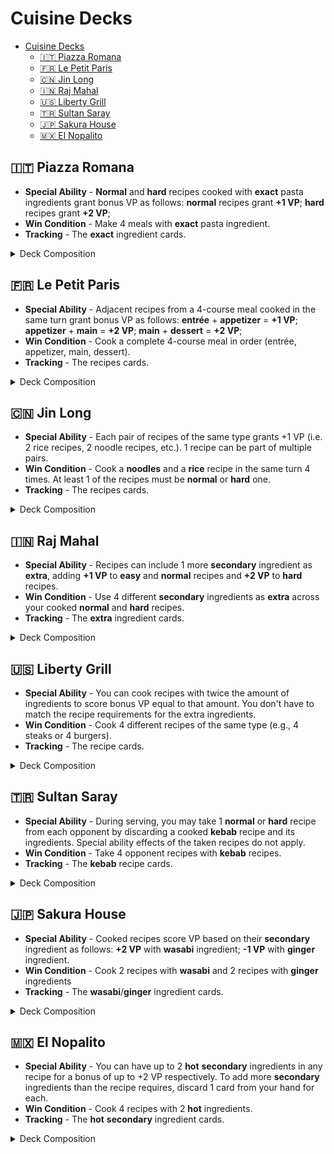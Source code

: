 # Cuisine Decks


<!-- TOC -->
* [Cuisine Decks](#cuisine-decks)
  * [🇮🇹 Piazza Romana](#-piazza-romana)
  * [🇫🇷 Le Petit Paris](#-le-petit-paris)
  * [🇨🇳 Jin Long](#-jin-long)
  * [🇮🇳 Raj Mahal](#-raj-mahal)
  * [🇺🇸 Liberty Grill](#-liberty-grill)
  * [🇹🇷 Sultan Saray](#-sultan-saray)
  * [🇯🇵 Sakura House](#-sakura-house)
  * [🇲🇽 El Nopalito](#-el-nopalito)
<!-- TOC -->

## 🇮🇹 Piazza Romana

- **Special Ability** - **Normal** and **hard** recipes cooked with **exact** pasta ingredients
grant bonus VP as follows: **normal** recipes grant **+1 VP**; **hard** recipes grant **+2 VP**;
- **Win Condition** - Make 4 meals with **exact** pasta ingredient.
- **Tracking** - The **exact** ingredient cards.

<details>
  <summary>Deck Composition</summary>

- Ingredient Cards (26)
  - Primary (13):
    - Spaghetti (2)
    - Fettuccine (2)
    - Tagliatelle (2)
    - Lasagna Sheets (2)
    - Penne (2)
    - Campanelle (1)
    - Gnocchi (1)
    - Ravioli (1)
  - Secondary (10)
  - Optional (3):
    - Basil
    - Balsamic Vinegar
    - Parmigiano
- Recipe Cards (14):
  - Easy Recipes (4)
    - Farfalle al Salmone [kitchenware]
    - Fusilli Caprese [cookware]
    - Rigatoni alla Gricia [tableware]
    - Cannelloni Ricotta e Spinaci [kitchenware]
  - Normal Recipes (7)
    - Spaghetti Carbonara (Spaghetti) [cookware]
    - Fettuccine Alfredo (Fettuccine) [tableware]
    - Lasagna Verde (Lasagna Sheets) [kitchenware]
    - Tagliatelle alla Bolognese (Tagliatelle) [cookware]
    - Cacio e Pepe (Spaghetti) [tableware]
    - Penne all’Arrabbiata (Penne) [kitchenware]
    - Penne al Pesto (Penne) [cookware]
  - Hard Recipes (3)
    - Lasagna al Forno (Lasagna Sheets) [tableware]
    - Fettuccine ai Porcini e Tartufo (Fettuccine) [kitchenware]
    - Tagliatelle ai Funghi Porcini (Tagliatelle) [cookware]
- Action Cards (5)
- Customer Cards (8)
  - Gain 2 VP
  - Opponent Discards 1 Win Condition Card used for tracking
  - Opponent Discards 1 Cooked Recipe along with its ingredients
  - Have a hand limit increased by 1 each turn until discarded
  - Kitchenware utensil
  - Cookware utensil
  - Gain +1VP for each customer not from your nationality
  - Special: Put back in play up to 2 primary ingredients from the discard pile
- Ability Card (1)
</details>

## 🇫🇷 Le Petit Paris

- **Special Ability** - Adjacent recipes from a 4-course meal cooked in the same turn grant bonus
VP as follows: **entrée** + **appetizer** = **+1 VP**; **appetizer** + **main** = **+2 VP**; 
**main** + **dessert** = **+2 VP**;
- **Win Condition** - Cook a complete 4-course meal in order (entrée, appetizer, main, dessert).
- **Tracking** - The recipes cards.

<details>
  <summary>Deck Composition</summary>

- Ingredient Cards (25)
  - Primary (12)
  - Secondary (10)
  - Optional (3):
    - Wine
    - Butter
    - Cream
- Recipe Cards (15):
  - Easy Recipes (4)
    - Soupe à l’Oignon (entrée) [cookware]
    - Bouillabaisse (entrée) [tableware]
    - Garbure (entrée) [kitchenware]
    - Tourin (entrée) [cookware]
  - Normal Recipes (8):
    - Quiche Lorraine (Appetizer) [tableware]
    - Escargots de Bourguignon (Appetizer) [kitchenware]
    - Salade Niçoise (Appetizer) [cookware]
    - Soufflé au Fromage (Appetizer) [tableware]
    - Ratatouille (Main) [kitchenware]
    - Boeuf Bourguignon (Main) [cookware]
    - Châteaubriand (Main) [tableware]
    - Croque Monsieur (Main) [kitchenware]
  - Hard Recipes (3):	
    - Pain Perdu (Dessert) [cookware]
    - Crème Brûlée (Dessert) [tableware]
    - Tarte Tatin (Dessert) [kitchenware]
- Action Cards (5)
- Customer Cards (8)
  - Opponent Loses 2 VP
  - Opponent Discards 1 Cooked Recipe along with its ingredients
  - Opponent Discards up to 2 prepared and unused ingredients
  - Have a hand limit increased by 1 each turn until discarded
  - Cookware utensil
  - Tableware utensil
  - Gain +1VP for each customer from your nationality
  - Special: Put in play 1 recipe card with one less ingredient
- Ability Card (1)
</details>

## 🇨🇳 Jin Long

- **Special Ability** - Each pair of recipes of the same type grants +1 VP (i.e. 2 rice recipes, 
2 noodle recipes, etc.). 1 recipe can be part of multiple pairs.
- **Win Condition** - Cook a **noodles** and a **rice** recipe in the same turn 4 times. At least
1 of the recipes must be **normal** or **hard** one.
- **Tracking** - The recipes cards.

<details>
  <summary>Deck Composition</summary>

- Ingredient Cards (24)  
  - Primary (12):
  - Secondary (9)
  - Optional (3):
    - Shiitake Mushrooms
    - Soy Sauce
    - Mung Bean Sprouts
- Recipe Cards (16):
  - Easy Recipes (7)
    - Egg Fried Rice (Rice) [tableware]
    - Coconut Rice (Rice) [kitchenware]
    - Congee (Rice) [cookware]
    - Sticky Rice with Mango (Rice) [tableware]
    - Cold Sesame Noodles (Noodles) [kitchenware]
    - Scallion Oil Noodles (Noodles) [cookware]
    - Zha Jiang Mian (Noodles) [tableware]
  - Normal Recipes (6):
    - Soup Noodles with Chicken (Noodles) [kitchenware]
    - Hainanese Chicken Rice (Rice) [cookware]
    - Claypot Rice (Rice) [tableware]
    - Yangzhou Fried Rice (Rice) [kitchenware]
    - Cantonese Beef Chow Fun (Noodles) [cookware]
    - Sichuan Dan Dan Noodles (Noodles) [tableware]
  - Hard Recipes (3)
    - Lo Mein (Noodles) [kitchenware]
    - Peking Duck Fried Rice (Rice) [cookware]
    - Dragon Beard Noodles (Noodles) [tableware]
- Action Cards (5)
- Customer Cards (8)
  - Gain 2 VP
  - Opponent Discards up to 2 prepared and unused ingredients
  - Opponent Discards 1 Win Condition Card used for tracking
  - Have a hand limit increased by 1 each turn until discarded
  - Tableware utensil
  - Kitchenware utensil
  - Gain +1VP for each customer not from your nationality
  - Special: Put in play an easy recipe from the discard pile for free
- Ability Card (1)
</details>

## 🇮🇳 Raj Mahal

- **Special Ability** - Recipes can include 1 more **secondary** ingredient as **extra**, adding 
**+1 VP** to **easy** and **normal** recipes and **+2 VP** to **hard** recipes.
- **Win Condition** - Use 4 different **secondary** ingredients as **extra** across your cooked
**normal** and **hard** recipes.
- **Tracking** - The **extra** ingredient cards.

<details>
  <summary>Deck Composition</summary>

- Ingredient Cards (26):
  - Primary (11)
  - Secondary (12):
    - Cumin (2)
    - Saffron (2)
    - Tamarind (2)
    - Coriander (2)
    - Cinnamon (2)
    - Cardamom (2)
  - Optional (3):
    - Ghee
    - Coconut Milk
    - Cashew
- Recipe Cards (14):
  - Easy Recipes (4):
    - Jeera Rice [kitchenware]
    - Spiced Lentil Soup [cookware]
    - Tamarind Rice [tableware]
    - Lemon Rice [kitchenware]
  - Normal Recipes (7):
    - Biryani [cookware]
    - Dal Tadka [tableware]
    - Masoor Dal [kitchenware]
    - Chana Masala [cookware]
    - Aloo Gobi [tableware]
    - Paneer Butter Masala [kitchenware]
    - Vegetable Korma [cookware]
  - Hard Recipes (3):
    - Coconut Curry [tableware]
    - Rogan Josh [kitchenware]
    - Malai Kofta [cookware]
- Action Cards (5)
- Customer Cards (8)
  - Opponent Loses 2 VP
  - Opponent Discards 1 Win Condition Card used for tracking
  - Opponent Discards 1 Cooked Recipe along with its ingredients
  - Have a hand limit increased by 1 each turn until discarded
  - Kitchenware utensil
  - Cookware utensil
  - Gain +1VP for each customer from your nationality
  - Special: Put back in play 2 secondary ingredients from the discard pile
- Ability Card (1)
</details>

## 🇺🇸 Liberty Grill

- **Special Ability** - You can cook recipes with twice the amount of ingredients to score bonus
VP equal to that amount. You don't have to match the recipe requirements for the extra ingredients.
- **Win Condition** - Cook 4 different recipes of the same type (e.g., 4 steaks or 4 burgers).
- **Tracking** - The recipe cards.

<details>
  <summary>Deck Composition</summary>

- Ingredient Cards (25)
  - Primary (12)
  - Secondary (10)
  - Optional (3):
    - Ketchup
    - Mustard
    - Mayo
- Recipe Cards (15):
  - Easy Recipes (4)
    - Lobster Roll [cookware]
    - Cornbread [tableware]
    - Clam Chowder [kitchenware]
    - Johnny Cakes [cookware]
  - Normal Recipes (8):
    - Juicy Lucy (Burger) [tableware]
    - Classic Cheeseburger (Burger) [kitchenware]
    - Bacon Cheeseburger (Burger) [cookware]
    - Green Chile Cheeseburger (Burger) [tableware]
    - Philly Cheesesteak (Steak) [kitchenware]
    - Tomahawk Steak (Steak) [cookware]
    - Porterhouse Steak (Steak) [tableware]
    - Ribeye Steak (Steak) [kitchenware]
  - Hard Recipes (3):
    - Deep-fried Burger (Burger) [cookware]
    - T-bone Steak (Steak) [tableware]
    - Apple Pie [kitchenware]
- Action Cards (5)
- Customer Cards (8)
  - Gain 2 VP
  - Opponent Discards 1 Cooked Recipe along with its ingredients
  - Opponent Discards up to 2 prepared and unused ingredients 
  - Have a hand limit increased by 1 each turn until discarded
  - Cookware utensil
  - Tableware utensil
  - Gain +1VP for each customer not from your nationality
  - Special: Gain +1VP if you serve more than 3 recipes
- Ability Card (1)
</details>

## 🇹🇷 Sultan Saray

- **Special Ability** - During serving, you may take 1 **normal** or **hard** recipe from each 
opponent by discarding a cooked **kebab** recipe and its ingredients. Special ability effects of 
the taken recipes do not apply.
- **Win Condition** - Take 4 opponent recipes with **kebab** recipes.
- **Tracking** - The **kebab** recipe cards.

<details>
  <summary>Deck Composition</summary>

- Ingredient Cards (24):
  - Primary (12)
  - Secondary (9)
  - Optional (3):
    - Sumac
    - Paprika
    - Pomegranate Juice
- Recipe Cards (16):
  - Easy Recipes (7):
    - Shish Kebab [tableware]
    - Adana Kebab [kitchenware]
    - Iskender Kebab [cookware]
    - Ciğer Kebab [tableware]
    - Döner Kebab [kitchenware]
    - Beyti Kebab [cookware]
    - Tepsi Kebab [tableware]
  - Normal Recipes (6):
    - Patlican Dolmasi [kitchenware]
    - Lahmacun [cookware]
    - Pide [tableware]
    - Köftesi [kitchenware]
    - Muhammara [cookware]
    - Imam Bayildi [tableware]
  - Hard Recipes (3):
    - Baklava [kitchenware]
    - Turkish Delight [cookware]
    - Kadayif [tableware]
- Action Cards (5)
- Customer Cards (8)
  - Opponent Loses 2 VP
  - Opponent Discards up to 2 prepared and unused ingredients 
  - Opponent Discards 1 Win Condition Card used for tracking
  - Have a hand limit increased by 1 each turn until discarded
  - Tableware utensil
  - Kitchenware utensil
  - Gain +1VP for each customer from your nationality
  - Special: Gain +1VP from an opponent (the opponent loses 1VP)
- Ability Card (1)
</details>

## 🇯🇵 Sakura House

- **Special Ability** - Cooked recipes score VP based on their **secondary** ingredient as follows:
**+2 VP** with **wasabi** ingredient; **-1 VP** with **ginger** ingredient. 
- **Win Condition** - Cook 2 recipes with **wasabi** and 2 recipes with **ginger** ingredients
- **Tracking** - The **wasabi**/**ginger** ingredient cards.

<details>
  <summary>Deck Composition</summary>

- Ingredient Cards (26):  
  - Primary (11)
  - Secondary (12):
    - Umami (4)
    - Wasabi (4)
    - Ginger (4)
  - Optional (3):
    - Nori
    - Sesame Oil
    - Yuzu
- Recipe Cards (14): 
  - Easy Recipes (4)
    - Shoyu Ramen [kitchenware]
    - Onigiri [cookware]
    - Edamame Salad [tableware]
    - Tamago Sushi [kitchenware]
  - Normal Recipes (7):
    - Miso Ramen [cookware]
    - Tonkotsu Ramen [tableware]
    - California Roll [kitchenware]
    - Spicy Tuna Roll [cookware]
    - Udon Noodles with Tempura [tableware]
    - Okonomiyaki [kitchenware]
    - Takoyaki [cookware]
  - Hard Recipes (3):
    - Unagi Sushi Platter [tableware]
    - Omurice [kitchenware]
    - Gyoza [cookware]
- Action Cards (5)
- Customer Cards (8)
  - Gain 2 VP
  - Opponent Discards 1 Win Condition Card used for tracking
  - Opponent Discards 1 Cooked Recipe along with its ingredients
  - Have a hand limit increased by 1 each turn until discarded
  - Kitchenware utensil
  - Cookware utensil
  - Gain +1VP for each customer from your nationality
  - Special: Score up to extra 2VP (1 for each easy recipe served)
- Ability Card (1)
</details>

## 🇲🇽 El Nopalito

- **Special Ability** - You can have up to 2 **hot** **secondary** ingredients in any recipe for a
bonus of up to +2 VP respectively. To add more **secondary** ingredients than the recipe requires,
discard 1 card from your hand for each.
- **Win Condition** - Cook 4 recipes with 2 **hot** ingredients.
- **Tracking** - The **hot** **secondary** ingredient cards.

<details>
  <summary>Deck Composition</summary>

- Ingredient Cards (26):
  - Primary (11)
  - Secondary (12):
    - Cayenne Pepper (Hot) (4)
    - Jalapeño (Hot) (4)
    - Avocado (4)
  - Optional (3):
    - Lime
    - Cilantro
    - Sour Cream
- Recipe Cards (14):
  - Easy Recipes (5):
    - Quesadilla [cookware]
    - Taco de Frijoles [tableware]
    - Chilaquiles Verdes [kitchenware]
    - Carne Asada Tacos [cookware]
    - Enchiladas Rojas [tableware]
  - Normal Recipes (6):
    - Mole Poblano with Rice [kitchenware]
    - Burrito de Frijoles [cookware]
    - Chicken Fajitas [tableware]
    - Tostadas de Pollo [kitchenware]
    - Pico de Gallo Nachos [cookware]
    - Taco al Pastor [tableware]
  - Hard Recipes (3):
    - Pozole Rojo [kitchenware]
    - Chiles Rellenos [cookware]
    - Tamales [tableware]
- Action Cards (5)
- Customer Cards (8)
  - Opponent Loses 2 VP
  - Opponent Discards 1 Cooked Recipe along with its ingredients
  - Opponent Discards up to 2 prepared and unused ingredients 
  - Have a hand limit increased by 1 each turn until discarded
  - Cookware utensil
  - Tableware utensil
  - Gain +1VP for each customer not from your nationality
  - Special: Discard your hand to gain +2VP
- Ability Card (1)
</details>
